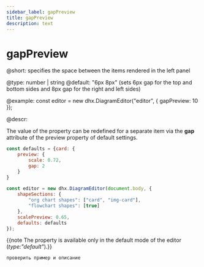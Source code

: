 ```yaml
---
sidebar_label: gapPreview
title: gapPreview
description: text
---
```


# gapPreview

@short:
specifies the space between the items rendered in the left panel

@type: number | string
@default: "6px 8px" (sets 6px gap for the top and bottom sides and 8px gap for the right and left sides)

@example:
const editor = new dhx.DiagramEditor("editor", {
    gapPreview: 10
});

@descr:

The value of the property can be redefined for a separate item via the **gap** attribute of the preview property of default settings.

~~~js
const defaults = {card: {
    preview: {
        scale: 0.72, 
        gap: 2
    }
}
 
const editor = new dhx.DiagramEditor(document.body, {
    shapeSections: {
        "org chart shapes": ["card", "img-card"],
        "flowchart shapes": [true]
    },
    scalePreview: 0.65,
    defaults: defaults         
});
~~~

{{note The property is available only in the default mode of the editor (*type:"default"*).}}

```todo
проверить пример и описание
```